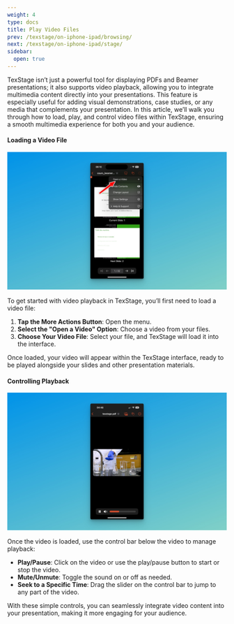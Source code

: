 ```yaml
---
weight: 4
type: docs
title: Play Video Files
prev: /texstage/on-iphone-ipad/browsing/
next: /texstage/on-iphone-ipad/stage/
sidebar:
  open: true
---
```

TexStage isn’t just a powerful tool for displaying PDFs and Beamer presentations; it also supports video playback, allowing you to integrate multimedia content directly into your presentations. This feature is especially useful for adding visual demonstrations, case studies, or any media that complements your presentation. In this article, we’ll walk you through how to load, play, and control video files within TexStage, ensuring a smooth multimedia experience for both you and your audience.

#### Loading a Video File

![Open Video - TexStage for iOS](ios-menu-video.jpg)

To get started with video playback in TexStage, you’ll first need to load a video file:

1. **Tap the More Actions Button**: Open the menu.
2. **Select the "Open a Video" Option**: Choose a video from your files.
3. **Choose Your Video File**: Select your file, and TexStage will load it into the interface.

Once loaded, your video will appear within the TexStage interface, ready to be played alongside your slides and other presentation materials.

#### Controlling Playback

![Control Playback - TexStage for iOS](ios-control-playback.jpg)

Once the video is loaded, use the control bar below the video to manage playback:

- **Play/Pause**: Click on the video or use the play/pause button to start or stop the video.
- **Mute/Unmute**: Toggle the sound on or off as needed.
- **Seek to a Specific Time**: Drag the slider on the control bar to jump to any part of the video.

With these simple controls, you can seamlessly integrate video content into your presentation, making it more engaging for your audience.